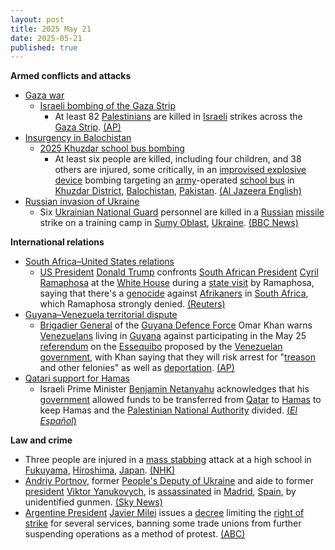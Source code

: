 ```yaml
---
layout: post
title: 2025 May 21
date: 2025-05-21
published: true
---
```



**Armed conflicts and attacks**

* [Gaza war](https://en.wikipedia.org/wiki/Gaza_war "Gaza war")
  + [Israeli bombing of the Gaza Strip](https://en.wikipedia.org/wiki/Israeli_bombing_of_the_Gaza_Strip "Israeli bombing of the Gaza Strip")
    - At least 82 [Palestinians](https://en.wikipedia.org/wiki/Palestinians "Palestinians") are killed in [Israeli](https://en.wikipedia.org/wiki/Israel_Defence_Forces "Israel Defence Forces") strikes across the [Gaza Strip](https://en.wikipedia.org/wiki/Gaza_Strip "Gaza Strip"). [(AP)](https://apnews.com/article/israel-palestinians-hamas-war-news-hostages-05-21-2025-11444e8b684b983dbb64daa5854b7b14)
* [Insurgency in Balochistan](https://en.wikipedia.org/wiki/Insurgency_in_Balochistan "Insurgency in Balochistan")
  + [2025 Khuzdar school bus bombing](https://en.wikipedia.org/wiki/2025_Khuzdar_school_bus_bombing "2025 Khuzdar school bus bombing")
    - At least six people are killed, including four children, and 38 others are injured, some critically, in an [improvised explosive device](https://en.wikipedia.org/wiki/Improvised_explosive_device "Improvised explosive device") bombing targeting an [army](https://en.wikipedia.org/wiki/Pakistan_Armed_Forces "Pakistan Armed Forces")-operated [school bus](https://en.wikipedia.org/wiki/School_bus "School bus") in [Khuzdar District](https://en.wikipedia.org/wiki/Khuzdar_District "Khuzdar District"), [Balochistan](https://en.wikipedia.org/wiki/Balochistan%2C_Pakistan "Balochistan, Pakistan"), [Pakistan](https://en.wikipedia.org/wiki/Pakistan "Pakistan"). [(Al Jazeera English)](https://www.aljazeera.com/news/2025/5/21/at-least-four-children-killed-in-southwest-pakistin-blast)
* [Russian invasion of Ukraine](https://en.wikipedia.org/wiki/Russian_invasion_of_Ukraine "Russian invasion of Ukraine")
  + Six [Ukrainian National Guard](https://en.wikipedia.org/wiki/National_Guard_of_Ukraine "National Guard of Ukraine") personnel are killed in a [Russian](https://en.wikipedia.org/wiki/Russian_Armed_Forces "Russian Armed Forces") [missile](https://en.wikipedia.org/wiki/Missile "Missile") strike on a training camp in [Sumy Oblast](https://en.wikipedia.org/wiki/Sumy_Oblast "Sumy Oblast"), [Ukraine](https://en.wikipedia.org/wiki/Ukraine "Ukraine"). [(BBC News)](https://www.bbc.co.uk/news/articles/cvg770d0gpko)

**International relations**

* [South Africa–United States relations](https://en.wikipedia.org/wiki/South_Africa%E2%80%93United_States_relations "South Africa–United States relations")
  + [US President](https://en.wikipedia.org/wiki/US_President "US President") [Donald Trump](https://en.wikipedia.org/wiki/Donald_Trump "Donald Trump") confronts [South African President](https://en.wikipedia.org/wiki/South_African_President "South African President") [Cyril Ramaphosa](https://en.wikipedia.org/wiki/Cyril_Ramaphosa "Cyril Ramaphosa") at the [White House](https://en.wikipedia.org/wiki/White_House "White House") during a [state visit](https://en.wikipedia.org/wiki/State_visit "State visit") by Ramaphosa, saying that there's a [genocide](https://en.wikipedia.org/wiki/Genocide "Genocide") against [Afrikaners](https://en.wikipedia.org/wiki/Afrikaners "Afrikaners") in [South Africa](https://en.wikipedia.org/wiki/South_Africa "South Africa"), which Ramaphosa strongly denied. [(Reuters)](https://www.reuters.com/world/africa/under-attack-by-trump-south-africas-ramaphosa-responds-with-trade-deal-offer-2025-05-21/)
* [Guyana–Venezuela territorial dispute](https://en.wikipedia.org/wiki/Guyana%E2%80%93Venezuela_territorial_dispute "Guyana–Venezuela territorial dispute")
  + [Brigadier General](https://en.wikipedia.org/wiki/Brigadier_General "Brigadier General") of the [Guyana Defence Force](https://en.wikipedia.org/wiki/Guyana_Defence_Force "Guyana Defence Force") Omar Khan warns [Venezuelans](https://en.wikipedia.org/wiki/Venezuelans "Venezuelans") living in [Guyana](https://en.wikipedia.org/wiki/Guyana "Guyana") against participating in the May 25 [referendum](https://en.wikipedia.org/wiki/Referendum "Referendum") on the [Essequibo](https://en.wikipedia.org/wiki/Guyana%E2%80%93Venezuela_territorial_dispute "Guyana–Venezuela territorial dispute") proposed by the [Venezuelan government](https://en.wikipedia.org/wiki/Venezuelan_government "Venezuelan government"), with Khan saying that they will risk arrest for "[treason](https://en.wikipedia.org/wiki/Treason "Treason") and other felonies" as well as [deportation](https://en.wikipedia.org/wiki/Deportation "Deportation"). [(AP)](https://apnews.com/article/guyana-venezuela-elections-essequibo-dispute-a74a9e86bb8ccffe8744a0068cba8502)
* [Qatari support for Hamas](https://en.wikipedia.org/wiki/Qatari_support_for_Hamas "Qatari support for Hamas")
  + Israeli Prime Minister [Benjamin Netanyahu](https://en.wikipedia.org/wiki/Benjamin_Netanyahu "Benjamin Netanyahu") acknowledges that his [government](https://en.wikipedia.org/wiki/Thirty-seventh_government_of_Israel "Thirty-seventh government of Israel") allowed funds to be transferred from [Qatar](https://en.wikipedia.org/wiki/Qatar "Qatar") to [Hamas](https://en.wikipedia.org/wiki/Hamas "Hamas") to keep Hamas and the [Palestinian National Authority](https://en.wikipedia.org/wiki/Palestinian_National_Authority "Palestinian National Authority") divided. [(*El Español*)](https://www.elespanol.com/mundo/oriente-proximo/20250521/netanyahu-reconoce-permitio-financiar-hamas-qatar-dividir-causa-palestina/1003743768444_0.html)

**Law and crime**

* Three people are injured in a [mass stabbing](https://en.wikipedia.org/wiki/Mass_stabbing "Mass stabbing") attack at a high school in [Fukuyama](https://en.wikipedia.org/wiki/Fukuyama%2C_Hiroshima "Fukuyama, Hiroshima"), [Hiroshima](https://en.wikipedia.org/wiki/Hiroshima_Prefecture "Hiroshima Prefecture"), [Japan](https://en.wikipedia.org/wiki/Japan "Japan"). [(NHK)](https://www3.nhk.or.jp/nhkworld/en/news/20250521_15/)
* [Andriy Portnov](https://en.wikipedia.org/wiki/Andriy_Portnov "Andriy Portnov"), former [People's Deputy of Ukraine](https://en.wikipedia.org/wiki/People%27s_Deputy_of_Ukraine "People's Deputy of Ukraine") and aide to former [president](https://en.wikipedia.org/wiki/President_of_Ukraine "President of Ukraine") [Viktor Yanukovych](https://en.wikipedia.org/wiki/Viktor_Yanukovych "Viktor Yanukovych"), is [assassinated](https://en.wikipedia.org/wiki/Assassination "Assassination") in [Madrid](https://en.wikipedia.org/wiki/Madrid "Madrid"), [Spain](https://en.wikipedia.org/wiki/Spain "Spain"), by unidentified gunmen. [(Sky News)](https://news.sky.com/story/aide-to-former-ukrainian-president-shot-dead-in-madrid-13372008)
* [Argentine President](https://en.wikipedia.org/wiki/Argentine_President "Argentine President") [Javier Milei](https://en.wikipedia.org/wiki/Javier_Milei "Javier Milei") issues a [decree](https://en.wikipedia.org/wiki/Decree "Decree") limiting the [right of strike](https://en.wikipedia.org/wiki/Right_of_strike "Right of strike") for several services, banning some trade unions from further suspending operations as a method of protest. [(ABC)](https://www.abc.es/internacional/gobierno-milei-limita-decreto-derecho-huelga-argentina-20250521230811-nt.html?ref=https%3A%2F%2Fwww.abc.es%2Finternacional%2Fgobierno-milei-limita-decreto-derecho-huelga-argentina-20250521230811-nt.html)
